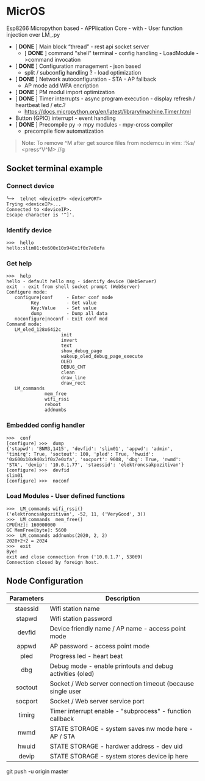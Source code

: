 # MicrOS 
Esp8266 Micropython based - APPlication Core - with -
User function injection over LM_<userapp>.py 

- [ **DONE** ] Main block “thread” - rest api socket server
	- [ **DONE** ] command "shell" terminal - config handling - LoadModule ->command invocation
- [ **DONE** ] Configuration management - json based
	- split / subconfig handling ? - load optimization
- [ **DONE** ] Network autoconfiguration - STA - AP fallback
	- AP mode add WPA encription	
- [ **DONE** ] PM modul import optimization
- [ **DONE** ] Timer interrupts - async program execution - display refresh / heartbeat led / etc.? 
	- https://docs.micropython.org/en/latest/library/machine.Timer.html
- Button (GPIO) interrupt - event handling
- [ **DONE** ] Precompile py -> mpy modules - mpy-cross compiler
	- precompile flow automatization

> Note:
To remove ^M after get source files from nodemcu in vim:
:%s/ <press^V^M> //g

## Socket terminal example

### Connect device

```
╰─➤  telnet <deviceIP> <devicePORT>
Trying <deviceIP>...
Connected to <deviceIP>.
Escape character is '^]'.
```

### Identify device

```
>>>  hello
hello:slim01:0x600x10x940x1f0x7e0xfa
```

### Get help

```
>>>  help
hello - default hello msg - identify device (WebServer)
exit  - exit from shell socket prompt (WebServer)
Configure mode:
   configure|conf     - Enter conf mode
         Key          - Get value
         Key:Value    - Set value
         dump         - Dump all data
   noconfigure|noconf - Exit conf mod
Command mode:
   LM_oled_128x64i2c
                    init
                    invert
                    text
                    show_debug_page
                    wakeup_oled_debug_page_execute
                    OLED
                    DEBUG_CNT
                    clean
                    draw_line
                    draw_rect
   LM_commands
              mem_free
              wifi_rssi
              reboot
              addnumbs
```
 
### Embedded config handler
 
```                          
>>>  conf
[configure] >>>  dump
{'stapwd': 'BNM3,1415', 'devfid': 'slim01', 'appwd': 'admin', 'timirq': True, 'soctout': 100, 'pled': True, 'hwuid': '0x600x10x940x1f0x7e0xfa', 'socport': 9008, 'dbg': True, 'nwmd': 'STA', 'devip': '10.0.1.77', 'staessid': 'elektroncsakpozitivan'}
[configure] >>>  devfid
slim01
[configure] >>>  noconf
```

### Load Modules - User defined functions

```
>>>  LM_commands wifi_rssi()
('elektroncsakpozitivan', -52, 11, ('VeryGood', 3))
>>>  LM_commands  mem_free()
CPU[Hz]: 160000000
GC MemFree[byte]: 5600
>>>  LM_commands addnumbs(2020, 2, 2)
2020+2+2 = 2024
>>>  exit
Bye!
exit and close connection from ('10.0.1.7', 53069)
Connection closed by foreign host.
```

## Node Configuration

| Parameters | Description |
| :----------: | ----------- |
| staessid   | 	Wifi station name 
| stapwd		| Wifi station password
| devfid		| Device friendly name / AP name - access point mode
| appwd		| AP password - access point mode
| pled			| Progress led - heart beat
| dbg	       |    	Debug mode - enable printouts and debug activities (oled)		
| soctout		| Socket / Web server connection timeout (because single user | handling)
| socport		| Socket / Web server service port
| timirg		| Timer interrupt enable - "subprocess" - function callback
| nwmd 		| STATE STORAGE - system saves nw mode here - AP / STA
| hwuid		| STATE STORAGE - hardwer address - dev uid
| devip		| STATE STORAGE - system stores device ip here


git push -u origin master
